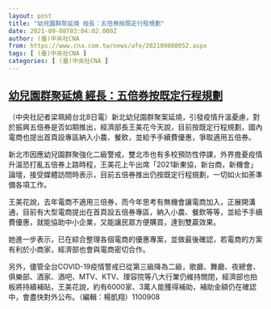 ```yaml
---
layout: post
title: "幼兒園群聚延燒 經長：五倍券按既定行程規劃"
date: 2021-09-08T03:04:02.000Z
author: (臺)中央社CNA
from: https://www.cna.com.tw/news/afe/202109080052.aspx
tags: [ (臺)中央社CNA ]
categories: [ (臺)中央社CNA ]
---
```

<!--1631070242000-->
[幼兒園群聚延燒 經長：五倍券按既定行程規劃](https://www.cna.com.tw/news/afe/202109080052.aspx)
------

<div>
<div></div><div class="paragraph"><p>（中央社記者梁珮綺台北8日電）新北幼兒園群聚案延燒，引發疫情升溫憂慮，對於振興五倍券是否如期推出，經濟部長王美花今天說，目前按既定行程規劃，國內電商也提出首頁設專區納入小農、餐飲，並給予手續費優惠，爭取適用五倍券。</p><p>新北市因應幼兒園群聚強化二級警戒，雙北市也有多校預防性停課，外界擔憂疫情升溫恐打亂五倍券上路時程，王美花上午出席「2021新東協，新台商，新機會」論壇，接受媒體訪問時表示，目前五倍券推出仍按既定行程規劃，一切如火如荼準備各項工作。</p><p>王美花說，去年電商不適用三倍券，而今年思考有無機會讓電商加入，正展開溝通，目前有大型電商提出在首頁設五倍券專區，納入小農、餐飲等等，並給予手續費優惠，就能協助中小企業，又能讓民眾方便購買，達到雙贏效果。</p><p>她進一步表示，已在綜合整理各個電商的優惠專案，並做最後確認，若電商的方案有利於小商家，經濟部也會與電商密切合作。</p><p>另外，儘管全台COVID-19疫情警戒已從第三級降為二級，歌廳、舞廳、夜總會、俱樂部、酒家、酒吧、MTV、KTV、理容院等八大行業仍維持關閉，經濟部也拍板將持續補貼，王美花說，約有6000家、3萬人能獲得補助，補助金額仍在確認中，會盡快對外公布。（編輯：楊凱翔）1100908</p></div>
</div>
